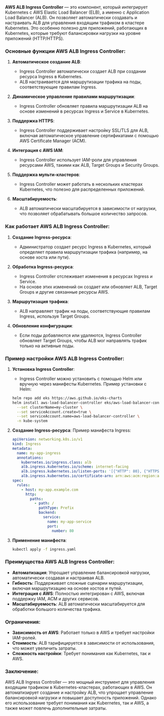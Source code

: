 **AWS ALB Ingress Controller** — это компонент, который интегрирует Kubernetes с AWS Elastic Load Balancer (ELB), а именно с Application Load Balancer (ALB). Он позволяет автоматически создавать и настраивать ALB для управления входящим трафиком в кластере Kubernetes. Это особенно полезно для приложений, работающих в Kubernetes, которые требуют балансировки нагрузки на уровне приложений (HTTP/HTTPS).

### Основные функции AWS ALB Ingress Controller:
1. **Автоматическое создание ALB**:
   - Ingress Controller автоматически создает ALB при создании ресурса Ingress в Kubernetes.
   - ALB настраивается для маршрутизации трафика на поды, соответствующие правилам Ingress.

2. **Динамическое управление правилами маршрутизации**:
   - Ingress Controller обновляет правила маршрутизации ALB на основе изменений в ресурсах Ingress и Service в Kubernetes.

3. **Поддержка HTTPS**:
   - Ingress Controller поддерживает настройку SSL/TLS для ALB, включая автоматическое управление сертификатами с помощью AWS Certificate Manager (ACM).

4. **Интеграция с AWS IAM**:
   - Ingress Controller использует IAM-роли для управления ресурсами AWS, такими как ALB, Target Groups и Security Groups.

5. **Поддержка мульти-кластеров**:
   - Ingress Controller может работать в нескольких кластерах Kubernetes, что полезно для распределенных приложений.

6. **Масштабируемость**:
   - ALB автоматически масштабируется в зависимости от нагрузки, что позволяет обрабатывать большое количество запросов.

### Как работает AWS ALB Ingress Controller:
1. **Создание Ingress-ресурса**:
   - Администратор создает ресурс Ingress в Kubernetes, который определяет правила маршрутизации трафика (например, на основе хоста или пути).

2. **Обработка Ingress-ресурса**:
   - Ingress Controller отслеживает изменения в ресурсах Ingress и Service.
   - На основе этих изменений он создает или обновляет ALB, Target Groups и другие связанные ресурсы AWS.

3. **Маршрутизация трафика**:
   - ALB направляет трафик на поды, соответствующие правилам Ingress, используя Target Groups.

4. **Обновление конфигурации**:
   - Если поды добавляются или удаляются, Ingress Controller обновляет Target Groups, чтобы ALB мог направлять трафик только на активные поды.

### Пример настройки AWS ALB Ingress Controller:
1. **Установка Ingress Controller**:
   - Ingress Controller можно установить с помощью Helm или вручную через манифесты Kubernetes.
   Пример установки с Helm:
   ```bash
   helm repo add eks https://aws.github.io/eks-charts
   helm install aws-load-balancer-controller eks/aws-load-balancer-controller \
     --set clusterName=my-cluster \
     --set serviceAccount.create=true \
     --set serviceAccount.name=aws-load-balancer-controller \
     -n kube-system
   ```

2. **Создание Ingress-ресурса**:
   Пример манифеста Ingress:
   ```yaml
   apiVersion: networking.k8s.io/v1
   kind: Ingress
   metadata:
     name: my-app-ingress
     annotations:
       kubernetes.io/ingress.class: alb
       alb.ingress.kubernetes.io/scheme: internet-facing
       alb.ingress.kubernetes.io/listen-ports: '[{"HTTP": 80}, {"HTTPS": 443}]'
       alb.ingress.kubernetes.io/certificate-arn: arn:aws:acm:region:account-id:certificate/certificate-id
   spec:
     rules:
       - host: my-app.example.com
         http:
           paths:
             - path: /
               pathType: Prefix
               backend:
                 service:
                   name: my-app-service
                   port:
                     number: 80
   ```

3. **Применение манифеста**:
   ```bash
   kubectl apply -f ingress.yaml
   ```

### Преимущества AWS ALB Ingress Controller:
- **Автоматизация**: Упрощает управление балансировкой нагрузки, автоматически создавая и настраивая ALB.
- **Гибкость**: Поддерживает сложные сценарии маршрутизации, включая маршрутизацию на основе хостов и путей.
- **Интеграция с AWS**: Полностью интегрирован с AWS, включая поддержку IAM, ACM и других сервисов.
- **Масштабируемость**: ALB автоматически масштабируется для обработки большого количества трафика.

### Ограничения:
- **Зависимость от AWS**: Работает только в AWS и требует настройки IAM-ролей.
- **Стоимость**: ALB тарифицируется в зависимости от использования, что может увеличить затраты.
- **Сложность настройки**: Требует понимания как Kubernetes, так и AWS.

### Заключение:
AWS ALB Ingress Controller — это мощный инструмент для управления входящим трафиком в Kubernetes-кластерах, работающих в AWS. Он автоматизирует создание и настройку ALB, что упрощает управление балансировкой нагрузки и повышает доступность приложений. Однако его использование требует понимания как Kubernetes, так и AWS, а также может повлечь дополнительные затраты.

